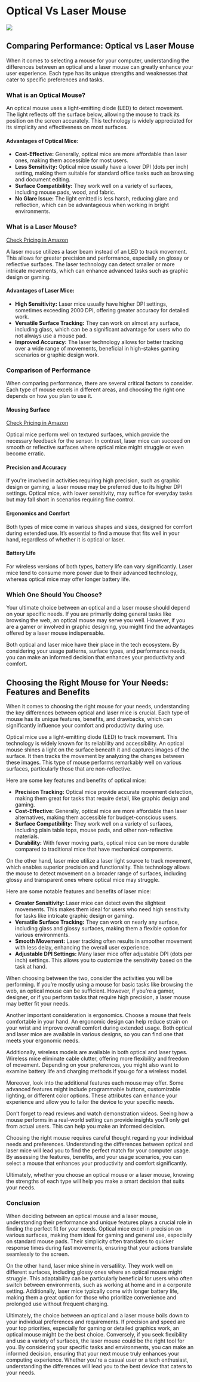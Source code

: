<h1>Optical Vs Laser Mouse</h1>
<p><img src="https://articleaigenerator.com/generated_image/optical-vs-laser-mouse-1740710229.png"></p>
<h2>Comparing Performance: Optical vs Laser Mouse</h2><p>When it comes to selecting a mouse for your computer, understanding the differences between an optical and a laser mouse can greatly enhance your user experience. Each type has its unique strengths and weaknesses that cater to specific preferences and tasks.</p>
<h3>What is an Optical Mouse?</h3>
<p>An optical mouse uses a light-emitting diode (LED) to detect movement. The light reflects off the surface below, allowing the mouse to track its position on the screen accurately. This technology is widely appreciated for its simplicity and effectiveness on most surfaces.</p>
<h4>Advantages of Optical Mice:</h4>
<ul>
    <li><strong>Cost-Effective:</strong> Generally, optical mice are more affordable than laser ones, making them accessible for most users.</li>
    <li><strong>Less Sensitivity:</strong> Optical mice usually have a lower DPI (dots per inch) setting, making them suitable for standard office tasks such as browsing and document editing.</li>
    <li><strong>Surface Compatibility:</strong> They work well on a variety of surfaces, including mouse pads, wood, and fabric.</li>
    <li><strong>No Glare Issue:</strong> The light emitted is less harsh, reducing glare and reflection, which can be advantageous when working in bright environments.</li>
</ul>
<h3>What is a Laser Mouse?</h3>
<p><a href="https://bit.ly/4kmxLsW">Check Pricing in Amazon</a></p>
<p>A laser mouse utilizes a laser beam instead of an LED to track movement. This allows for greater precision and performance, especially on glossy or reflective surfaces. The laser technology can detect smaller or more intricate movements, which can enhance advanced tasks such as graphic design or gaming.</p>
<h4>Advantages of Laser Mice:</h4>
<ul>
    <li><strong>High Sensitivity:</strong> Laser mice usually have higher DPI settings, sometimes exceeding 2000 DPI, offering greater accuracy for detailed work.</li>
    <li><strong>Versatile Surface Tracking:</strong> They can work on almost any surface, including glass, which can be a significant advantage for users who do not always use a mouse pad.</li>
    <li><strong>Improved Accuracy:</strong> The laser technology allows for better tracking over a wide range of movements, beneficial in high-stakes gaming scenarios or graphic design work.</li>
</ul>

<h3>Comparison of Performance</h3>
<p>When comparing performance, there are several critical factors to consider. Each type of mouse excels in different areas, and choosing the right one depends on how you plan to use it.</p>
<h4>Mousing Surface</h4>
<p><a href="https://bit.ly/4kmxLsW">Check Pricing in Amazon</a></p>
<p>Optical mice perform well on textured surfaces, which provide the necessary feedback for the sensor. In contrast, laser mice can succeed on smooth or reflective surfaces where optical mice might struggle or even become erratic.</p>
<h4>Precision and Accuracy</h4>
<p>If you're involved in activities requiring high precision, such as graphic design or gaming, a laser mouse may be preferred due to its higher DPI settings. Optical mice, with lower sensitivity, may suffice for everyday tasks but may fall short in scenarios requiring fine control.</p>
<h4>Ergonomics and Comfort</h4>
<p>Both types of mice come in various shapes and sizes, designed for comfort during extended use. It’s essential to find a mouse that fits well in your hand, regardless of whether it is optical or laser.</p>
<h4>Battery Life</h4>
<p>For wireless versions of both types, battery life can vary significantly. Laser mice tend to consume more power due to their advanced technology, whereas optical mice may offer longer battery life.</p>
<h3>Which One Should You Choose?</h3>
<p>Your ultimate choice between an optical and a laser mouse should depend on your specific needs. If you are primarily doing general tasks like browsing the web, an optical mouse may serve you well. However, if you are a gamer or involved in graphic designing, you might find the advantages offered by a laser mouse indispensable.</p>
<p>Both optical and laser mice have their place in the tech ecosystem. By considering your usage patterns, surface types, and performance needs, you can make an informed decision that enhances your productivity and comfort.</p><h2>Choosing the Right Mouse for Your Needs: Features and Benefits</h2><p>When it comes to choosing the right mouse for your needs, understanding the key differences between optical and laser mice is crucial. Each type of mouse has its unique features, benefits, and drawbacks, which can significantly influence your comfort and productivity during use.</p>
<p>Optical mice use a light-emitting diode (LED) to track movement. This technology is widely known for its reliability and accessibility. An optical mouse shines a light on the surface beneath it and captures images of the surface. It then tracks the movement by analyzing the changes between these images. This type of mouse performs remarkably well on various surfaces, particularly those that are non-reflective.</p>
<p>Here are some key features and benefits of optical mice:</p>
<ul>
  <li><strong>Precision Tracking:</strong> Optical mice provide accurate movement detection, making them great for tasks that require detail, like graphic design and gaming.</li>
  <li><strong>Cost-Effective:</strong> Generally, optical mice are more affordable than laser alternatives, making them accessible for budget-conscious users.</li>
  <li><strong>Surface Compatibility:</strong> They work well on a variety of surfaces, including plain table tops, mouse pads, and other non-reflective materials.</li>
  <li><strong>Durability:</strong> With fewer moving parts, optical mice can be more durable compared to traditional mice that have mechanical components.</li>
</ul>
<p>On the other hand, laser mice utilize a laser light source to track movement, which enables superior precision and functionality. This technology allows the mouse to detect movement on a broader range of surfaces, including glossy and transparent ones where optical mice may struggle.</p>
<p>Here are some notable features and benefits of laser mice:</p>
<ul>
  <li><strong>Greater Sensitivity:</strong> Laser mice can detect even the slightest movements. This makes them ideal for users who need high sensitivity for tasks like intricate graphic design or gaming.</li>
  <li><strong>Versatile Surface Tracking:</strong> They can work on nearly any surface, including glass and glossy surfaces, making them a flexible option for various environments.</li>
  <li><strong>Smooth Movement:</strong> Laser tracking often results in smoother movement with less delay, enhancing the overall user experience.</li>
  <li><strong>Adjustable DPI Settings:</strong> Many laser mice offer adjustable DPI (dots per inch) settings. This allows you to customize the sensitivity based on the task at hand.</li>
</ul>
<p>When choosing between the two, consider the activities you will be performing. If you’re mostly using a mouse for basic tasks like browsing the web, an optical mouse can be sufficient. However, if you’re a gamer, designer, or if you perform tasks that require high precision, a laser mouse may better fit your needs.</p>
<p>Another important consideration is ergonomics. Choose a mouse that feels comfortable in your hand. An ergonomic design can help reduce strain on your wrist and improve overall comfort during extended usage. Both optical and laser mice are available in various designs, so you can find one that meets your ergonomic needs.</p>
<p>Additionally, wireless models are available in both optical and laser types. Wireless mice eliminate cable clutter, offering more flexibility and freedom of movement. Depending on your preferences, you might also want to examine battery life and charging methods if you go for a wireless model.</p>
<p>Moreover, look into the additional features each mouse may offer. Some advanced features might include programmable buttons, customizable lighting, or different color options. These attributes can enhance your experience and allow you to tailor the device to your specific needs.</p>
<p>Don’t forget to read reviews and watch demonstration videos. Seeing how a mouse performs in a real-world setting can provide insights you'll only get from actual users. This can help you make an informed decision.</p>
<p>Choosing the right mouse requires careful thought regarding your individual needs and preferences. Understanding the differences between optical and laser mice will lead you to find the perfect match for your computer usage. By assessing the features, benefits, and your usage scenarios, you can select a mouse that enhances your productivity and comfort significantly.</p>
<p>Ultimately, whether you choose an optical mouse or a laser mouse, knowing the strengths of each type will help you make a smart decision that suits your needs.</p><h3>Conclusion</h3><p>When deciding between an optical mouse and a laser mouse, understanding their performance and unique features plays a crucial role in finding the perfect fit for your needs. Optical mice excel in precision on various surfaces, making them ideal for gaming and general use, especially on standard mouse pads. Their simplicity often translates to quicker response times during fast movements, ensuring that your actions translate seamlessly to the screen. </p>
<p>On the other hand, laser mice shine in versatility. They work well on different surfaces, including glossy ones where an optical mouse might struggle. This adaptability can be particularly beneficial for users who often switch between environments, such as working at home and in a corporate setting. Additionally, laser mice typically come with longer battery life, making them a great option for those who prioritize convenience and prolonged use without frequent charging.</p>
<p>Ultimately, the choice between an optical and a laser mouse boils down to your individual preferences and requirements. If precision and speed are your top priorities, especially for gaming or detailed graphics work, an optical mouse might be the best choice. Conversely, if you seek flexibility and use a variety of surfaces, the laser mouse could be the right tool for you. By considering your specific tasks and environments, you can make an informed decision, ensuring that your next mouse truly enhances your computing experience. Whether you're a casual user or a tech enthusiast, understanding the differences will lead you to the best device that caters to your needs.</p>
